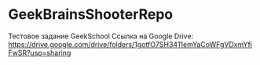 # GeekBrainsShooterRepo
 Тестовое задание GeekSchool
Ссылка на Google Drive: https://drive.google.com/drive/folders/1gotfO7SH3411emYaCoWFgVDxmYfiFwSR?usp=sharing
